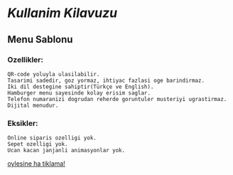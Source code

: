 ﻿# ***Kullanim Kilavuzu***

## Menu Sablonu

### Ozellikler:
    QR-code yoluyla ulasilabilir.
    Tasarimi sadedir, goz yormaz, ihtiyac fazlasi oge barindirmaz.
    Iki dil destegine sahiptir(Türkçe ve English).
    Hamburger menu sayesinde kolay erisim saglar.
    Telefon numaranizi dogrudan reherde goruntuler musteriyi ugrastirmaz.
    Dijital menudur.

### Eksikler:
    Online siparis ozelligi yok.
    Sepet ozelligi yok.
    Ucan kacan janjanli animasyonlar yok.

[oylesine ha tiklama!](https://www.siir.gen.tr)
